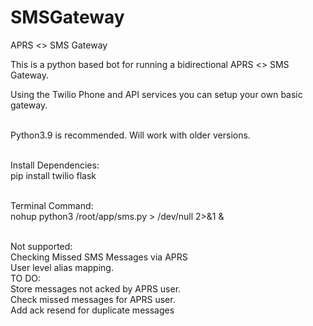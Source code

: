 # SMSGateway
APRS &lt;> SMS Gateway

This is a python based bot for running a bidirectional APRS <> SMS Gateway.<br>

Using the Twilio Phone and API services you can setup your own basic gateway.<br><br>


Python3.9 is recommended. Will work with older versions.<br><br>

Install Dependencies:<br>
pip install twilio flask<br><br>

Terminal Command:<br>
nohup python3 /root/app/sms.py > /dev/null 2>&1 &<br><br>

Not supported: <br>
Checking Missed SMS Messages via APRS<br>
User level alias mapping.
<br>
TO DO:<br>
Store messages not acked by APRS user.<br>
Check missed messages for APRS user.<br>
Add ack resend for duplicate messages<br>

